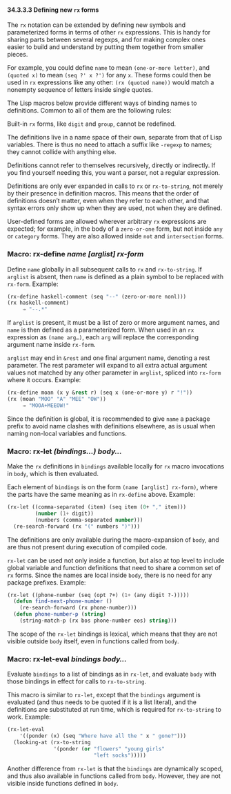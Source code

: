 

#### 34.3.3.3 Defining new `rx` forms

The `rx` notation can be extended by defining new symbols and parameterized forms in terms of other `rx` expressions. This is handy for sharing parts between several regexps, and for making complex ones easier to build and understand by putting them together from smaller pieces.

For example, you could define `name` to mean `(one-or-more letter)`, and `(quoted x)` to mean `(seq ?' x ?')` for any `x`. These forms could then be used in `rx` expressions like any other: `(rx (quoted name))` would match a nonempty sequence of letters inside single quotes.

The Lisp macros below provide different ways of binding names to definitions. Common to all of them are the following rules:

Built-in `rx` forms, like `digit` and `group`, cannot be redefined.

The definitions live in a name space of their own, separate from that of Lisp variables. There is thus no need to attach a suffix like `-regexp` to names; they cannot collide with anything else.

Definitions cannot refer to themselves recursively, directly or indirectly. If you find yourself needing this, you want a parser, not a regular expression.

Definitions are only ever expanded in calls to `rx` or `rx-to-string`, not merely by their presence in definition macros. This means that the order of definitions doesn’t matter, even when they refer to each other, and that syntax errors only show up when they are used, not when they are defined.

User-defined forms are allowed wherever arbitrary `rx` expressions are expected; for example, in the body of a `zero-or-one` form, but not inside `any` or `category` forms. They are also allowed inside `not` and `intersection` forms.

### Macro: **rx-define** *name \[arglist] rx-form*

Define `name` globally in all subsequent calls to `rx` and `rx-to-string`. If `arglist` is absent, then `name` is defined as a plain symbol to be replaced with `rx-form`. Example:

```lisp
(rx-define haskell-comment (seq "--" (zero-or-more nonl)))
(rx haskell-comment)
     ⇒ "--.*"
```

If `arglist` is present, it must be a list of zero or more argument names, and `name` is then defined as a parameterized form. When used in an `rx` expression as `(name arg…)`, each `arg` will replace the corresponding argument name inside `rx-form`.

`arglist` may end in `&rest` and one final argument name, denoting a rest parameter. The rest parameter will expand to all extra actual argument values not matched by any other parameter in `arglist`, spliced into `rx-form` where it occurs. Example:

```lisp
(rx-define moan (x y &rest r) (seq x (one-or-more y) r "!"))
(rx (moan "MOO" "A" "MEE" "OW"))
     ⇒ "MOOA+MEEOW!"
```

Since the definition is global, it is recommended to give `name` a package prefix to avoid name clashes with definitions elsewhere, as is usual when naming non-local variables and functions.

### Macro: **rx-let** *(bindings…) body…*

Make the `rx` definitions in `bindings` available locally for `rx` macro invocations in `body`, which is then evaluated.

Each element of `bindings` is on the form `(name [arglist] rx-form)`, where the parts have the same meaning as in `rx-define` above. Example:

```lisp
(rx-let ((comma-separated (item) (seq item (0+ "," item)))
         (number (1+ digit))
         (numbers (comma-separated number)))
  (re-search-forward (rx "(" numbers ")")))
```

The definitions are only available during the macro-expansion of `body`, and are thus not present during execution of compiled code.

`rx-let` can be used not only inside a function, but also at top level to include global variable and function definitions that need to share a common set of `rx` forms. Since the names are local inside `body`, there is no need for any package prefixes. Example:

```lisp
(rx-let ((phone-number (seq (opt ?+) (1+ (any digit ?-)))))
  (defun find-next-phone-number ()
    (re-search-forward (rx phone-number)))
  (defun phone-number-p (string)
    (string-match-p (rx bos phone-number eos) string)))
```

The scope of the `rx-let` bindings is lexical, which means that they are not visible outside `body` itself, even in functions called from `body`.

### Macro: **rx-let-eval** *bindings body…*

Evaluate `bindings` to a list of bindings as in `rx-let`, and evaluate `body` with those bindings in effect for calls to `rx-to-string`.

This macro is similar to `rx-let`, except that the `bindings` argument is evaluated (and thus needs to be quoted if it is a list literal), and the definitions are substituted at run time, which is required for `rx-to-string` to work. Example:

```lisp
(rx-let-eval
    '((ponder (x) (seq "Where have all the " x " gone?")))
  (looking-at (rx-to-string
               '(ponder (or "flowers" "young girls"
                            "left socks")))))
```

Another difference from `rx-let` is that the `bindings` are dynamically scoped, and thus also available in functions called from `body`. However, they are not visible inside functions defined in `body`.
